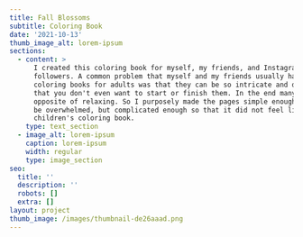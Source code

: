 ```yaml
---
title: Fall Blossoms
subtitle: Coloring Book
date: '2021-10-13'
thumb_image_alt: lorem-ipsum
sections:
  - content: >
      I created this coloring book for myself, my friends, and Instagram
      followers. A common problem that myself and my friends usually had with
      coloring books for adults was that they can be so intricate and detailed
      that you don't even want to start or finish them. In the end many are the
      opposite of relaxing. So I purposely made the pages simple enough to not
      be overwhelmed, but complicated enough so that it did not feel like a
      children's coloring book. 
    type: text_section
  - image_alt: lorem-ipsum
    caption: lorem-ipsum
    width: regular
    type: image_section
seo:
  title: ''
  description: ''
  robots: []
  extra: []
layout: project
thumb_image: /images/thumbnail-de26aaad.png
---
```

